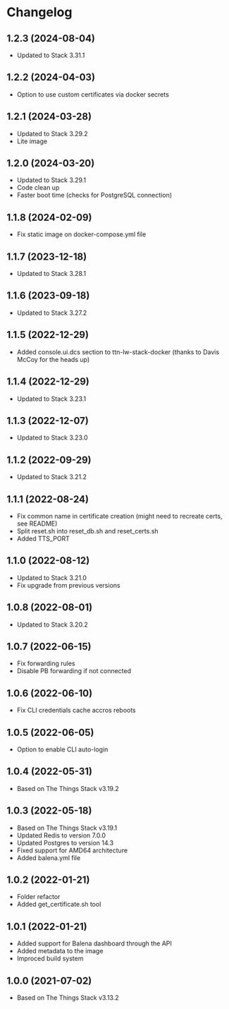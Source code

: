 # Changelog

## 1.2.3 (2024-08-04)

* Updated to Stack 3.31.1

## 1.2.2 (2024-04-03)

* Option to use custom certificates via docker secrets

## 1.2.1 (2024-03-28)

* Updated to Stack 3.29.2
* Lite image

## 1.2.0 (2024-03-20)

* Updated to Stack 3.29.1
* Code clean up
* Faster boot time (checks for PostgreSQL connection)

## 1.1.8 (2024-02-09)

* Fix static image on docker-compose.yml file

## 1.1.7 (2023-12-18)

* Updated to Stack 3.28.1

## 1.1.6 (2023-09-18)

* Updated to Stack 3.27.2

## 1.1.5 (2022-12-29)

* Added console.ui.dcs section to ttn-lw-stack-docker (thanks to Davis McCoy for the heads up)

## 1.1.4 (2022-12-29)

* Updated to Stack 3.23.1

## 1.1.3 (2022-12-07)

* Updated to Stack 3.23.0

## 1.1.2 (2022-09-29)

* Updated to Stack 3.21.2

## 1.1.1 (2022-08-24)

* Fix common name in certificate creation (might need to recreate certs, see README)
* Split reset.sh into reset_db.sh and reset_certs.sh
* Added TTS_PORT

## 1.1.0 (2022-08-12)

* Updated to Stack 3.21.0
* Fix upgrade from previous versions

## 1.0.8 (2022-08-01)

* Updated to Stack 3.20.2

## 1.0.7 (2022-06-15)

* Fix forwarding rules
* Disable PB forwarding if not connected

## 1.0.6 (2022-06-10)

* Fix CLI credentials cache accros reboots

## 1.0.5 (2022-06-05)

* Option to enable CLI auto-login

## 1.0.4 (2022-05-31)

* Based on The Things Stack v3.19.2

## 1.0.3 (2022-05-18)

* Based on The Things Stack v3.19.1
* Updated Redis to version 7.0.0
* Updated Postgres to version 14.3
* Fixed support for AMD64 architecture
* Added balena.yml file

## 1.0.2 (2022-01-21)

* Folder refactor
* Added get_certificate.sh tool

## 1.0.1 (2022-01-21)

* Added support for Balena dashboard through the API
* Added metadata to the image
* Improced build system

## 1.0.0 (2021-07-02)

* Based on The Things Stack v3.13.2
